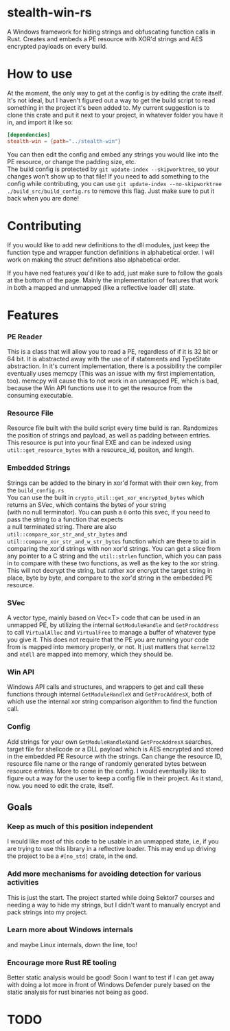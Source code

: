 # stealth-win-rs  
A Windows framework for hiding strings and obfuscating function calls in Rust. Creates and embeds a PE resource with 
XOR'd strings and AES encrypted payloads on every build.  

# How to use  
At the moment, the only way to get at the config is by editing the crate itself. It's not ideal, but I haven't figured out a 
way to get the build script to read something in the project it's been added to. My current suggestion is to clone this crate and
put it next to your project, in whatever folder you have it in, and import it like so:
```toml
[dependencies]  
stealth-win = {path="../stealth-win"}  
```

You can then edit the config and embed any strings you would like into the PE resource, or change the padding size, etc.   
The build config is protected by `git update-index --skipworktree`, so your changes won't show up to that file!  If you 
need to add something to the config while contributing, you can use 
`git update-index --no-skipworktree ./build_src/build_config.rs` to remove this flag. Just make sure to put it back when 
you are done!

# Contributing  
If you would like to add new definitions to the dll modules, just keep the function type and wrapper function definitions 
in alphabetical order. I will work on making the struct definitions also alphabetical order.  

If you have ned features you'd like to add, just make sure to follow the goals at the bottom of the page. Mainly the implementation
of features that work in both a mapped and unmapped (like a reflective loader dll) state.  

# Features  
### PE Reader  
This is a class that will allow you to read a PE, regardless of if it is 32 bit or 64 bit. It is abstracted away with the use of
if statements and TypeState abstraction. In it's current implementation, there is a possibility the compiler eventually uses
memcpy (This was an issue with my first implementation, too). memcpy will cause this to not work in an unmapped PE, which is 
bad, because the Win API functions use it to get the resource from the consuming executable.  

### Resource File  
Resource file built with the build script every time build is ran. Randomizes the position of strings and payload, as well as
padding between entries. This resource is put into your final EXE and can be indexed using `util::get_resource_bytes` with
a resource_id, positon, and length.  

### Embedded Strings  
Strings can be added to the binary in xor'd format with their own key, from the `build_config.rs`  
You can use the built in `crypto_util::get_xor_encrypted_bytes` which returns an SVec<u8>, which contains the bytes of your string  
(with no null terminator). You can push a `0` onto this svec, if you need to pass the string to a function that expects  
a null terminated string. There are also `util::compare_xor_str_and_str_bytes` and `util::compare_xor_str_and_w_str_bytes` function 
which are there to aid in comparing the xor'd strings with non xor'd strings. You can get a slice from any pointer to a 
C string and the `util::strlen` function, which you can pass in to compare with these two functions, as well as the key 
to the xor string. This will not decrypt the string, but rather xor encrypt the target string in place, byte by byte, and 
compare to the xor'd string in the embedded PE resource.  

### SVec  
A vector type, mainly based on Vec\<T\> code that can be used in an unmapped PE, by utilizing the internal `GetModuleHandle` 
and `GetProcAddress` to call `VirtualAlloc` and `VirtualFree` to manage a buffer of whatever type you give it.  This does not
require that the PE you are running your code from is mapped into memory properly, or not. It just matters that `kernel32` and
`ntdll` are mapped into memory, which they should be.  

### Win API  
Windows API calls and structures, and wrappers to get and call these functions through internal `GetModuleHandleX` and 
`GetProcAddresX`, both of which use the internal xor string comparison algorithm to find the function call.  

### Config  
Add strings for your own `GetModuleHandleX`and `GetProcAddresX` searches, target file for shellcode or a DLL payload which is
AES encrypted and stored in the embedded PE Resource with the strings. Can change the resource ID, resource file name or the 
range of randomly generated bytes between resource entries. More to come in the config. I would eventually like to figure out a 
way for the user to keep a config file in their project. As it stand, now. you need to edit the crate, itself.  

## Goals  
### Keep as much of this position independent  
I would like most of this code to be usable in an unmapped state, i.e, if you are trying to use this library in a reflective
loader. This may end up driving the project to be a `#[no_std]` crate, in the end.  
### Add more mechanisms for avoiding detection for various activities    
This is just the start. The project started while doing Sektor7 courses and needing a way to hide my strings, but I didn't want 
to manually encrypt and pack strings into my project.  
### Learn more about Windows internals   
and maybe Linux internals, down the line, too!  
### Encourage more Rust RE tooling   
Better static analysis would be good! Soon I want to test if I can get away with doing a lot more in front of Windows Defender
purely based on the static analysis for rust binaries not being as good.  

# TODO
